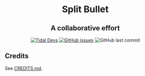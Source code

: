 <p align="center">
  <h1 align="center">Split Bullet</h1>
  <h2 align="center">A collaborative effort</h2>
  <p align="center">
    <a href="https://discord.gg/XDVCmQzUGW"><img alt="Tidal Devs" src="https://img.shields.io/discord/718264431817261077"></a>
<a href="https://github.com/Tidal-Members/SplitBullet/issues"><img alt="GitHub issues" src="https://img.shields.io/github/issues-raw/Tidal-Members/SplitBullet"></a>
  <img alt="GitHub last commit" src="https://img.shields.io/github/last-commit/Tidal-Members/SplitBullet">
  </p>
</p>

## Credits
See [CREDITS.md](CREDITS.md).
